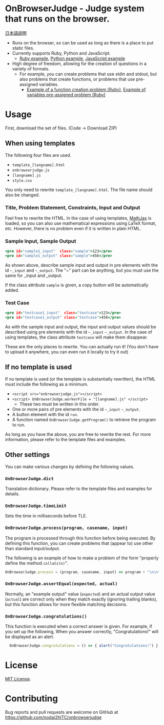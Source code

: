 # OnBrowserJudge - Judge system that runs on the browser.

[日本語説明](https://github.com/nodai2hITC/onbrowserjudge/blob/main/README.ja.md)

- Runs on the browser, so can be used as long as there is a place to put static files.
- Currently supports Ruby, Python and JavaScript.
  - [Ruby example](https://nodai2hitc.github.io/onbrowserjudge/examples/collatz_ruby_en.html), [Python example](https://nodai2hitc.github.io/onbrowserjudge/examples/collatz_python_en.html), [JavaScript example](https://nodai2hitc.github.io/onbrowserjudge/examples/collatz_javascript_en.html)
- High degree of freedom, allowing for the creation of questions in a variety of formats.
  - For example, you can create problems that use stdin and stdout, but also problems that create functions, or problems that use pre-assigned variables.
    - [Example of a function creation problem (Ruby)](https://nodai2hitc.github.io/onbrowserjudge/examples/collatz_ruby_method_en.html), [Example of variables pre-assigned problem (Ruby)](https://nodai2hitc.github.io/onbrowserjudge/examples/collatz_ruby_var_en.html)

# Usage

First, download the set of files. (Code → Download ZIP)

## When using templates

The following four files are used.

- `template_[langname].html`
- `onbrowserjudge.js`
- `[langname].js`
- `style.css`

You only need to rewrite `template_[langname].html`. The file name should also be changed.

### Title, Problem Statement, Constraints, Input and Output

Feel free to rewrite the HTML. In the case of using templates, [MathJax](https://www.mathjax.org/) is loaded, so you can also use mathematical expressions using LaTeX format, etc. However, there is no problem even if it is written in plain HTML.

### Sample Input, Sample Output

```html:template_[langname].html
<pre id="sample1_input"  class="sample">123</pre>
<pre id="sample1_output" class="sample">456</pre>
```

As shown above, describe sample input and output in pre elements with the id `~_input` and `~_output`. The "~" part can be anything, but you must use the same for _input and _output.

If the class attribute `sample` is given, a copy button will be automatically added.

### Test Case

```html:template_[langname].html
<pre id="testcase1_input"  class="testcase">123</pre>
<pre id="testcase1_output" class="testcase">456</pre>
```

As with the sample input and output, the input and output values should be described using pre elements with the id `~_input` `~_output`. In the case of using templates, the class attribute `testcase` will make them disappear.

These are the only places to rewrite. You can actually run it! (You don't have to upload it anywhere, you can even run it locally to try it out)

## If no template is used

If no template is used (or the template is substantially rewritten), the HTML must include the following as a minimum.

- `<script src="onbrowserjudge.js"></script>`
- `<script> OnBrowserJudge.workerFile = "[langname].js" </script>`
  - These two must be written in this order.
- One or more pairs of pre elements with the id `~_input` `~_output`.
- A button element with the id `run`.
- A function named `OnBrowserJudge.getProgram()` to retrieve the program to run.

As long as you have the above, you are free to rewrite the rest. For more information, please refer to the template files and examples.

## Other settings

You can make various changes by defining the following values.

### `OnBrowserJudge.dict`

Translation dictionary. Please refer to the template files and examples for details.

### `OnBrowserJudge.timeLimit`

Sets the time in milliseconds before TLE.

### `OnBrowserJudge.process(program, casename, input)`

The program is processed through this function before being executed. By defining this function, you can create problems that (appear to) use other than standard input/output.

The following is an example of how to make a problem of the form "properly define the method `collatz(n)`".

```javascript
OnBrowserJudge.process = (program, casename, input) => program + "\n\n" + "puts collatz(gets.to_i)"
```


### `OnBrowserJudge.assertEqual(expected, actual)`

Normally, an "example output" value (`expected`) and an actual output value (`actual`) are correct only when they match exactly (ignoring trailing blanks), but this function allows for more flexible matching decisions.

### `OnBrowserJudge.congratulations()`

This function is executed when a correct answer is given. For example, if you set up the following, When you answer correctly, "Congratulations!" will be displayed as an alert.

```javascript
  OnBrowserJudge.congratulations = () => { alert("Congratulations!") }
```

# License

[MIT License](http://opensource.org/licenses/MIT).

# Contributing

Bug reports and pull requests are welcome on GitHub at https://github.com/nodai2hITC/onbrowserjudge
